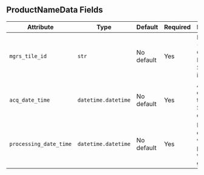 ## ProductNameData Fields

| Attribute | Type | Default | Required | Description |
|-----------|------|---------|----------|-------------|
| `mgrs_tile_id` | `str` | No default | Yes | MGRS (Military Grid Reference System) tile identifier |
| `acq_date_time` | `datetime.datetime` | No default | Yes | Acquisition datetime of the Sentinel-1 data |
| `processing_date_time` | `datetime.datetime` | No default | Yes | Processing datetime when the product was generated |
